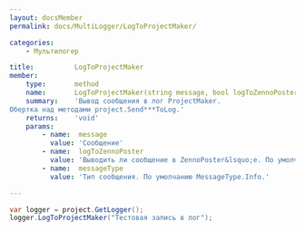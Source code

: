 ```yaml
---
layout: docsMember
permalink: docs/MultiLogger/LogToProjectMaker/

categories:
    - Мультилогер

title:          LogToProjectMaker
member:
    type:       method
    name:       LogToProjectMaker(string message, bool logToZennoPoster,ZennoExtensions.Enums.MessageType messageType)
    summary:    'Вывод сообщения в лог ProjectMaker.
Обертка над методами project.Send***ToLog.'
    returns:    'void'
    params:
        - name:  message
          value: 'Сообщение'
        - name:  logToZennoPoster
          value: 'Выводить ли сообщение в ZennoPoster&lsquo;e. По умолчанию true.'
        - name:  messageType
          value: 'Тип сообщения. По умолчанию MessageType.Info.'

---
```


```csharp
var logger = project.GetLogger();
logger.LogToProjectMaker("Тестовая запись в лог");
```
